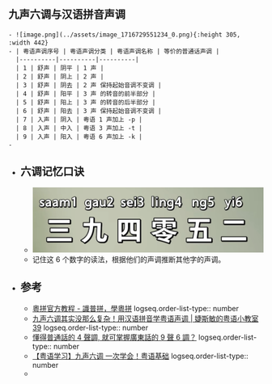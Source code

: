 ## 九声六调与汉语拼音声调
	- ![image.png](../assets/image_1716729551234_0.png){:height 305, :width 442}
	- | 粤语声调序号 | 粤语声调分类 | 粤语声调名称 | 等价的普通话声调 |
	  |----------|----------|----------|
	  | 1 | 舒声 | 阴平 | 1 声 |
	  | 2 | 舒声 | 阴上 | 2 声 |
	  | 3 | 舒声 | 阴去 | 2 声 保持起始音调不变调 |
	  | 4 | 舒声 | 阳平 | 3 声 的转音的前半部分 |
	  | 5 | 舒声 | 阳上 | 3 声 的转音的后半部分 |
	  | 6 | 舒声 | 阳去 | 3 声 保持起始音调不变调 |
	  | 7 | 入声 | 阴入 | 粤语 1 声加上 -p |
	  | 8 | 入声 | 中入 | 粤语 3 声加上 -t |
	  | 9 | 入声 | 阳入 | 粤语 6 声加上 -k |
	-
- ## 六调记忆口诀
	- ![image.png](../assets/image_1716732219440_0.png)
	- 记住这 6 个数字的读法，根据他们的声调推断其他字的声调。
- ## 参考
	- [粵拼官方教程 - 識普拼，學粵拼](https://jyutping.org/docs/cantonese/)
	  logseq.order-list-type:: number
	- [九声六调其实没那么复杂！用汉语拼音学粤语声调 | 婕斯敏的粤语小教室 39](https://www.bilibili.com/video/BV16P4y1x7LC/?vd_source=f1fbb083ddef12dcff3388779faac201)
	  logseq.order-list-type:: number
	- [懂得普通話的 4 聲調, 就可掌握廣東話的 9 聲 6 調？](https://www.youtube.com/watch?v=DfFyeKduNXc&t=346s)
	  logseq.order-list-type:: number
	- [【粤语学习】九声六调 一次学会！粤语基础](https://www.bilibili.com/video/BV1kL4y1a7PD/?vd_source=f1fbb083ddef12dcff3388779faac201)
	  logseq.order-list-type:: number
	-